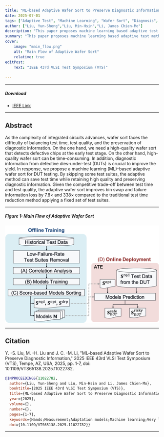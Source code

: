 ```yaml
---
title: "ML-based Adaptive Wafer Sort to Preserve Diagnostic Information" 
date: 2025-07-01
tags: ["Adaptive Test", "Machine Learning", "Wafer Sort", "Diagnosis", "Test Quality","Test Time Reduction"]
author: ["Liu, Yun-Sheng","Liu, Min-Hsin","Li, James Chien-Mo"]
description: "This paper proposes machine learning based adaptive test method to reduce wafer sort test time while preserving test quality and diagnostic information. Published in the VLSI Test Symposium(VTS), 2025." 
summary: "This paper proposes machine learning based adaptive test method to reduce wafer sort test time while preserving test quality and diagnostic information." 
cover:
    image: "main_flow.png"
    alt: "Main Flow of Adaptive Wafer Sort"
    relative: true
editPost:
    Text: "IEEE 43rd VLSI Test Symposium (VTS)"

---
```


---

##### Download

+ [IEEE Link](https://ieeexplore.ieee.org/document/11022782)

---

## Abstract

As the complexity of integrated circuits advances, wafer sort faces the difficulty of balancing test time, test quality, and the preservation of diagnostic information. On the one hand, we need a high-quality wafer sort that detects defective chips at the early test stage. On the other hand, high-quality wafer sort can be time-consuming. In addition, diagnostic information from defective dies-under-test (DUTs) is crucial to improve the yield. In response, we propose a machine learning (ML)–based adaptive wafer sort for DUT testing. By skipping some test suites, the adaptive method can save test time while retaining high quality and preserving diagnostic information. Given the competitive trade-off between test time and test quality, the adaptive wafer sort improves bin swap and failure information loss by 7.8× and 338× compared to the traditional test time reduction method applying a fixed set of test suites.

---

##### Figure 1: Main Flow of Adaptive Wafer Sort

![](main_flow.png)

---

## Citation

Y. -S. Liu, M. -H. Liu and J. C. -M. Li, "ML-based Adaptive Wafer Sort to Preserve Diagnostic Information," 2025 IEEE 43rd VLSI Test Symposium (VTS), Tempe, AZ, USA, 2025, pp. 1-7, doi: 10.1109/VTS65138.2025.11022782.

```BibTeX
@INPROCEEDINGS{11022782,
  author={Liu, Yun-Sheng and Liu, Min-Hsin and Li, James Chien-Mo},
  booktitle={2025 IEEE 43rd VLSI Test Symposium (VTS)}, 
  title={ML-based Adaptive Wafer Sort to Preserve Diagnostic Information}, 
  year={2025},
  volume={},
  number={},
  pages={1-7},
  keywords={Hands;Measurement;Adaptation models;Machine learning;Very large scale integration;Predictive models;Complexity theory;Faces;Testing;test time reduction;adaptive tests;machine learning},
  doi={10.1109/VTS65138.2025.11022782}}
```

---




